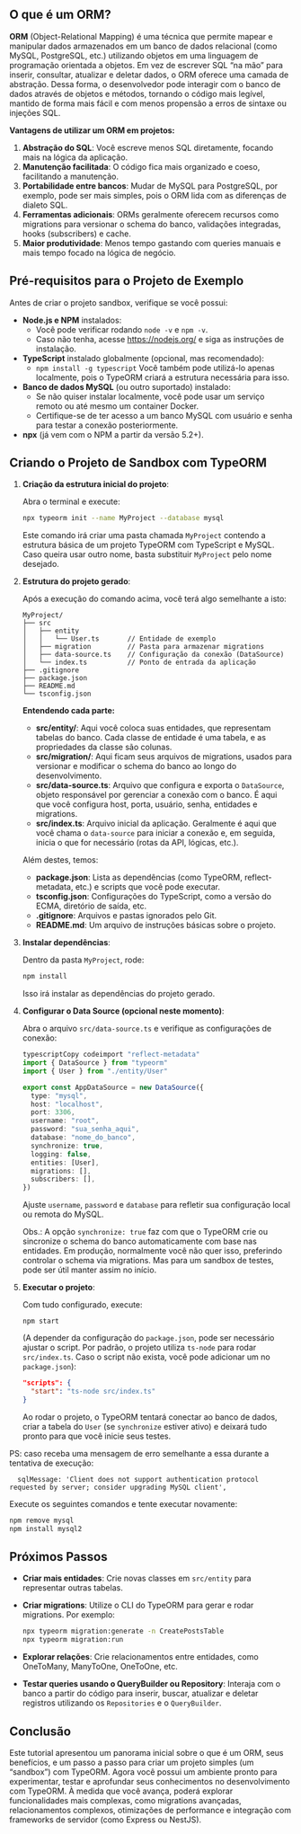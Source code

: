 ## O que é um ORM?

**ORM** (Object-Relational Mapping) é uma técnica que permite mapear e manipular dados armazenados em um banco de dados relacional (como MySQL, PostgreSQL, etc.) utilizando objetos em uma linguagem de programação orientada a objetos. Em vez de escrever SQL “na mão” para inserir, consultar, atualizar e deletar dados, o ORM oferece uma camada de abstração. Dessa forma, o desenvolvedor pode interagir com o banco de dados através de objetos e métodos, tornando o código mais legível, mantido de forma mais fácil e com menos propensão a erros de sintaxe ou injeções SQL.

**Vantagens de utilizar um ORM em projetos:**

1. **Abstração do SQL**: Você escreve menos SQL diretamente, focando mais na lógica da aplicação.
2. **Manutenção facilitada**: O código fica mais organizado e coeso, facilitando a manutenção.
3. **Portabilidade entre bancos**: Mudar de MySQL para PostgreSQL, por exemplo, pode ser mais simples, pois o ORM lida com as diferenças de dialeto SQL.
4. **Ferramentas adicionais**: ORMs geralmente oferecem recursos como migrations para versionar o schema do banco, validações integradas, hooks (subscribers) e cache.
5. **Maior produtividade**: Menos tempo gastando com queries manuais e mais tempo focado na lógica de negócio.

## Pré-requisitos para o Projeto de Exemplo

Antes de criar o projeto sandbox, verifique se você possui:

- **Node.js e NPM** instalados:
  - Você pode verificar rodando `node -v` e `npm -v`.
  - Caso não tenha, acesse https://nodejs.org/ e siga as instruções de instalação.
- **TypeScript** instalado globalmente (opcional, mas recomendado):
  - `npm install -g typescript`
    Você também pode utilizá-lo apenas localmente, pois o TypeORM criará a estrutura necessária para isso.
- **Banco de dados MySQL** (ou outro suportado) instalado:
  - Se não quiser instalar localmente, você pode usar um serviço remoto ou até mesmo um container Docker.
  - Certifique-se de ter acesso a um banco MySQL com usuário e senha para testar a conexão posteriormente.
- **npx** (já vem com o NPM a partir da versão 5.2+).

## Criando o Projeto de Sandbox com TypeORM

1. **Criação da estrutura inicial do projeto**:

   Abra o terminal e execute:

   ```bash
   npx typeorm init --name MyProject --database mysql
   ```

   Este comando irá criar uma pasta chamada `MyProject` contendo a estrutura básica de um projeto TypeORM com TypeScript e MySQL. Caso queira usar outro nome, basta substituir `MyProject` pelo nome desejado.

2. **Estrutura do projeto gerado**:

   Após a execução do comando acima, você terá algo semelhante a isto:

   ```
   MyProject/
   ├── src                   
   │   ├── entity            
   │   │   └── User.ts       // Entidade de exemplo
   │   ├── migration         // Pasta para armazenar migrations
   │   ├── data-source.ts    // Configuração da conexão (DataSource)
   │   └── index.ts          // Ponto de entrada da aplicação
   ├── .gitignore            
   ├── package.json          
   ├── README.md             
   └── tsconfig.json         
   ```

   **Entendendo cada parte:**

   - **src/entity/**: Aqui você coloca suas entidades, que representam tabelas do banco. Cada classe de entidade é uma tabela, e as propriedades da classe são colunas.
   - **src/migration/**: Aqui ficam seus arquivos de migrations, usados para versionar e modificar o schema do banco ao longo do desenvolvimento.
   - **src/data-source.ts**: Arquivo que configura e exporta o `DataSource`, objeto responsável por gerenciar a conexão com o banco. É aqui que você configura host, porta, usuário, senha, entidades e migrations.
   - **src/index.ts**: Arquivo inicial da aplicação. Geralmente é aqui que você chama o `data-source` para iniciar a conexão e, em seguida, inicia o que for necessário (rotas da API, lógicas, etc.).

   Além destes, temos:

   - **package.json**: Lista as dependências (como TypeORM, reflect-metadata, etc.) e scripts que você pode executar.
   - **tsconfig.json**: Configurações do TypeScript, como a versão do ECMA, diretório de saída, etc.
   - **.gitignore**: Arquivos e pastas ignorados pelo Git.
   - **README.md**: Um arquivo de instruções básicas sobre o projeto.

3. **Instalar dependências**:

   Dentro da pasta `MyProject`, rode:

   ```bash
   npm install
   ```

   Isso irá instalar as dependências do projeto gerado.

4. **Configurar o Data Source (opcional neste momento)**:

   Abra o arquivo `src/data-source.ts` e verifique as configurações de conexão:

   ```typescript
   typescriptCopy codeimport "reflect-metadata"
   import { DataSource } from "typeorm"
   import { User } from "./entity/User"
   
   export const AppDataSource = new DataSource({
     type: "mysql",
     host: "localhost",
     port: 3306,
     username: "root",
     password: "sua_senha_aqui",
     database: "nome_do_banco",
     synchronize: true,
     logging: false,
     entities: [User],
     migrations: [],
     subscribers: [],
   })
   ```

   Ajuste `username`, `password` e `database` para refletir sua configuração local ou remota do MySQL.

   Obs.: A opção `synchronize: true` faz com que o TypeORM crie ou sincronize o schema do banco automaticamente com base nas entidades. Em produção, normalmente você não quer isso, preferindo controlar o schema via migrations. Mas para um sandbox de testes, pode ser útil manter assim no início.

5. **Executar o projeto**:

   Com tudo configurado, execute:

   ```
   npm start
   ```

   (A depender da configuração do `package.json`, pode ser necessário ajustar o script. Por padrão, o projeto utiliza `ts-node` para rodar `src/index.ts`. Caso o script não exista, você pode adicionar um no `package.json`):

   ```json
   "scripts": {
     "start": "ts-node src/index.ts"
   }
   ```

   Ao rodar o projeto, o TypeORM tentará conectar ao banco de dados, criar a tabela do `User` (se `synchronize` estiver ativo) e deixará tudo pronto para que você inicie seus testes.

PS: caso receba uma mensagem de erro semelhante a essa durante a tentativa de execução:

`  sqlMessage: 'Client does not support authentication protocol requested by server; consider upgrading MySQL client',` 

Execute os seguintes comandos e tente executar novamente:

```bash
npm remove mysql
npm install mysql2
```



## Próximos Passos

- **Criar mais entidades**: Crie novas classes em `src/entity` para representar outras tabelas.

- **Criar migrations**: Utilize o CLI do TypeORM para gerar e rodar migrations. Por exemplo:

  ```bash
  npx typeorm migration:generate -n CreatePostsTable
  npx typeorm migration:run
  ```
  
- **Explorar relações**: Crie relacionamentos entre entidades, como OneToMany, ManyToOne, OneToOne, etc.

- **Testar queries usando o QueryBuilder ou Repository**: Interaja com o banco a partir do código para inserir, buscar, atualizar e deletar registros utilizando os `Repositories` e o `QueryBuilder`.

## Conclusão

Este tutorial apresentou um panorama inicial sobre o que é um ORM, seus benefícios, e um passo a passo para criar um projeto simples (um “sandbox”) com TypeORM. Agora você possui um ambiente pronto para experimentar, testar e aprofundar seus conhecimentos no desenvolvimento com TypeORM. À medida que você avança, poderá explorar funcionalidades mais complexas, como migrations avançadas, relacionamentos complexos, otimizações de performance e integração com frameworks de servidor (como Express ou NestJS).